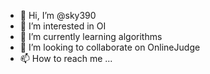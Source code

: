 - 👋 Hi, I’m @sky390
- 👀 I’m interested in OI
- 🌱 I’m currently learning algorithms
- 💞️ I’m looking to collaborate on OnlineJudge
- 📫 How to reach me ...
